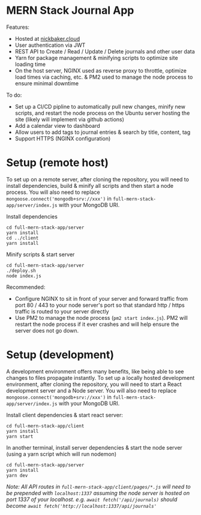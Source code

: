 # MERN Stack Journal App

Features:
- Hosted at [nickbaker.cloud](http://www.nickbaker.cloud)
- User authentication via JWT
- REST API to Create / Read / Update / Delete journals and other user data
- Yarn for package management & minifying scripts to optimize site loading time
- On the host server, NGINX used as reverse proxy to throttle, optimize load times via caching, etc. & PM2 used to manage the node process to ensure minimal downtime

To do:
- Set up a CI/CD pipline to automatically pull new changes, minify new scripts, and restart the node process on the Ubuntu server hosting the site (likely will implement via github actions)
- Add a calendar view to dashboard
- Allow users to add tags to journal entries & search by title, content, tag
- Support HTTPS (NGINX configuration)

# Setup (remote host)

To set up on a remote server, after cloning the repository, you will need to install dependencies, build & minify all scripts and then start a node process.
You will also need to replace `mongoose.connect('mongodb+srv://xxx')` in `full-mern-stack-app/server/index.js` with your MongoDB URI.

Install dependencies
```
cd full-mern-stack-app/server
yarn install
cd ../client
yarn install
```

Minify scripts & start server
```
cd full-mern-stack-app/server
./deploy.sh
node index.js
```

Recommended:
- Configure NGINX to sit in front of your server and forward traffic from port 80 / 443 to your node server's port so that standard http / https traffic is routed to your server directly
- Use PM2 to manage the node process (`pm2 start index.js`). PM2 will restart the node process if it ever crashes and will help ensure the server does not go down.

# Setup (development)

A development environment offers many benefits, like being able to see changes to files propagate instantly. To set up a locally hosted development environment, after cloning the repository, you will need to start a React development server and a Node server.
You will also need to replace `mongoose.connect('mongodb+srv://xxx')` in `full-mern-stack-app/server/index.js` with your MongoDB URI.

Install client dependencies & start react server:
```
cd full-mern-stack-app/client
yarn install
yarn start
```

In another terminal, install server dependencies & start the node server (using a yarn script which will run nodemon)
```
cd full-mern-stack-app/server
yarn install
yarn dev
```

*Note: All API routes in `full-mern-stack-app/client/pages/*.js` will need to be prepended with `localhost:1337` assuming the node server is hosted on port 1337 of your localhost.
e.g. `await fetch('/api/journals)` should become `await fetch('http://localhost:1337/api/journals'`*
